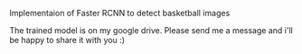 Implementaion of Faster RCNN to detect basketball images

The trained model is on my google drive. Please send me a message and i'll be happy to share it with you :)
